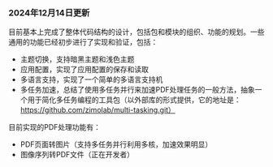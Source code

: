 ### 2024年12月14日更新

目前基本上完成了整体代码结构的设计，包括包和模块的组织、功能的规划。一些通用的功能已经初步进行了实现和验证，包括：

- 主题切换，支持暗黑主题和浅色主题
- 应用配置，实现了应用配置的保存和读取
- 多语言支持，实现了一个简单的多语言支持机
- 多任务加速，总结了使用多任务并行来加速PDF处理任务的一般方法，抽象一个用于简化多任务编程的工具包（以外部库的形式提供，它的地址是：
https://github.com/zimolab/multi-tasking.git）

目前实现的PDF处理功能有：

- PDF页面转图片（支持多任务并行利用多核，加速效果明显）
- 图像序列转PDF文件（正在开发者）